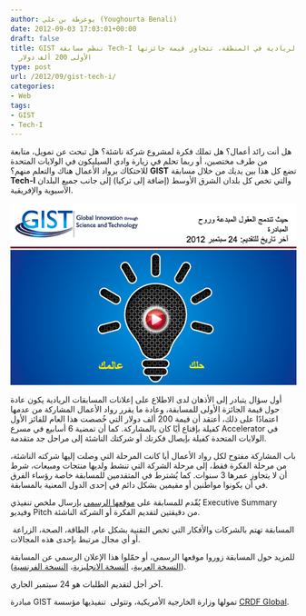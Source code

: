 ```yaml
---
author: يوغرطة بن علي (Youghourta Benali)
date: 2012-09-03 17:03:01+00:00
draft: false
title: GIST تنظم مسابقة Tech-I لأفضل المشاريع الريادية في المنطقة، تتجاوز قيمة جائزتها
  الأولى 200 ألف دولار
type: post
url: /2012/09/gist-tech-i/
categories:
- Web
tags:
- GIST
- Tech-I
---
```


هل أنت رائد أعمال؟ هل تملك فكرة لمشروع شركة ناشئة؟ هل تبحث عن تمويل، متابعة من طرف مختصين، أو ربما تحلم في زيارة وادي السيليكون في الولايات المتحدة للاحتكاك برواد الأعمال هناك والتعلم منهم؟ **GIST** تضع كل هذا بين يديك من خلال مسابقة **Tech-I** والتي تخص كل بلدان الشرق الأوسط (إضافة إلى تركيا) إلى جانب جميع البلدان الآسيوية والإفريقية.




[![](gist-tech-i.png)
](gist-tech-i.png)




أول سؤال يتبادر إلى الأذهان لدى الاطلاع على إعلانات المسابقات الريادية يكون عادة حول قيمة الجائزة الأولى للمسابقة، وعادة ما يقرر رواد الأعمال المشاركة من عدمها اعتمادًا على ذلك، أعتقد أن قيمة 200 ألف دولار التي خُصصت هذا العام للفائز الأول كفيلة بإقناع أيًا كان بالمشاركة. كما أن تمضية 6 أسابيع في مسرع Accelerator في الولايات المتحدة كفيلة بإيصال فكرتك أو شركتك الناشئة إلى مراحل جد متقدمة.




باب المشاركة مفتوح لكل رواد الأعمال أيا كانت المرحلة التي وصلت إليها شركته الناشئة، من مرحلة الفكرة فقط، إلى مرحلة الشركة التي تنشط ولديها منتجات ومبيعات، شرط أن لا يتجاوز عمرها 3 سنوات. كما يُشترط في المتقدمين للمسابقة خاصة رؤساء الفرق في أن يكونوا مواطنين أو مقيمين بشكل دائم في إحدى الدول المعنية بالمسابقة.




يُقّدم للمسابقة على [موقعها الرسمي](http://gist.crdfglobal.org/) بإرسال ملخص تنفيذي Executive Summary وفيديو Pitch من دقيقتين لتقديم الفكرة أو الشركة الناشئة.




المسابقة تهتم بالشركات والأفكار التي تخص التقنية بشكل عام، الطاقة، الصحة، الزراعة  أو أي مجال مرتبط بإحدى هذه المجالات.




للمزيد حول المسابقة زوروا موقعها الرسمي، أو حمّلوا هذا الإعلان الرسمي عن المسابقة ([النسخة العربية](http://gist.crdfglobal.org/docs/gist-tech-i-2012-library/gist-tech-i-pa-arabic.pdf)، [النسخة الانجليزية](http://gist.crdfglobal.org/docs/gist-tech-i-2012-library/gist-tech-i-pa-english.pdf)، [النسخة الفرنسية](http://gist.crdfglobal.org/docs/gist-tech-i-2012-library/gist-tech-i-pa-french.pdf)).




آخر أجل لتقديم الطلبات هو 24 سبتمبر الجاري.




مبادرة GIST تمولها وزارة الخارجية الأمريكية، وتتولى  تنفيذيها مؤسسة [CRDF Global](http://www.crdfglobal.org/).
